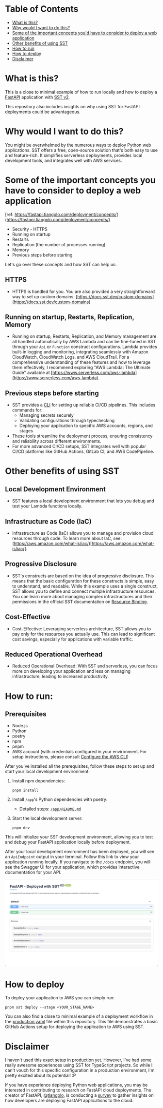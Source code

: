 # Table of Contents

- [What is this?](#what-is-this)
- [Why would I want to do this?](#why-would-i-want-to-do-this)
- [Some of the important concepts you'd have to consider to deploy a web application](#some-of-the-important-concepts-youd-have-to-consider-to-deploy-a-web-application)
- [Other benefits of using SST](#other-benefits-of-using-sst)
- [How to run](#how-to-run)
- [How to deploy](#how-to-deploy)
- [Disclaimer](#disclaimer)

# What is this?

This is a close to minimal example of how to run locally and how to deploy a [FastAPI](https://fastapi.tiangolo.com/) application with [SST v2](https://sst.dev/).

This repository also includes insights on why using SST for FastAPI deployments could be advantageous.

# Why would I want to do this?

You might be overwhelmed by the numerous ways to deploy Python web applications. SST offers a free, open-source solution that's both easy to use and feature-rich. It simplifies serverless deployments, provides local development tools, and integrates well with AWS services.

# Some of the important concepts you have to consider to deploy a web application

[ref: https://fastapi.tiangolo.com/deployment/concepts/](https://fastapi.tiangolo.com/deployment/concepts/)

- Security - HTTPS
- Running on startup
- Restarts
- Replication (the number of processes running)
- Memory
- Previous steps before starting

Let's go over these concepts and how SST can help us:

## HTTPS

- HTTPS is handled for you. You are also provided a very straightforward way to set up custom domains: [https://docs.sst.dev/custom-domains](https://docs.sst.dev/custom-domains)

## Running on startup, Restarts, Replication, Memory

- Running on startup, Restarts, Replication, and Memory management are all handled automatically by AWS Lambda and can be fine-tuned in SST through your `Api` or `Function` construct configurations. Lambda provides built-in logging and monitoring, integrating seamlessly with Amazon CloudWatch, CloudWatch Logs, and AWS CloudTrail. For a comprehensive understanding of these features and how to leverage them effectively, I recommend exploring "AWS Lambda: The Ultimate Guide" available at [https://www.serverless.com/aws-lambda](https://www.serverless.com/aws-lambda).

## Previous steps before starting

- SST provides a [CLI](https://docs.sst.dev/packages/sst) for setting up reliable CI/CD pipelines. This includes commands for:
  - Managing secrets securely
  - Validating configurations through typechecking
  - Deploying your application to specific AWS accounts, regions, and stages
- These tools streamline the deployment process, ensuring consistency and reliability across different environments.
- For more advanced CI/CD setups, SST integrates well with popular CI/CD platforms like GitHub Actions, GitLab CI, and AWS CodePipeline.

# Other benefits of using SST

## Local Development Environment

- SST features a local development environment that lets you debug and test your Lambda functions locally.

## Infrastructure as Code (IaC)

- Infrastructure as Code (IaC) allows you to manage and provision cloud resources through code. To learn more about IaC, see: (https://aws.amazon.com/what-is/iac/)[https://aws.amazon.com/what-is/iac/].

## Progressive Disclosure

- SST's constructs are based on the idea of progressive disclosure. This means that the basic configuration for these constructs is simple, easy to understand, and readable. While this example uses a single construct, SST allows you to define and connect multiple infrastructure resources. You can learn more about managing complex infrastructures and their permissions in the official SST documentation on [Resource Binding](https://docs.sst.dev/resource-binding).

## Cost-Effective

- Cost-Effective: Leveraging serverless architecture, SST allows you to pay only for the resources you actually use. This can lead to significant cost savings, especially for applications with variable traffic.

## Reduced Operational Overhead

- Reduced Operational Overhead: With SST and serverless, you can focus more on developing your application and less on managing infrastructure, leading to increased productivity.

# How to run:

## Prerequisites

- Node.js
- Python
- poetry
- npm
- pnpm
- AWS account (with credentials configured in your environment. For setup instructions, please consult [Configure the AWS CLI](https://docs.aws.amazon.com/cli/latest/userguide/cli-chap-configure.html))

After you've installed all the prerequisites, follow these steps to set up and start your local development environment:

1. Install npm dependencies:

   ```
   pnpm install
   ```

2. Install `/app`'s Python dependencies with poetry:

   - Detailed steps: [`/app/README.md`](/app/README.md)

3. Start the local development server:
   ```
   pnpm dev
   ```

This will initialize your SST development environment, allowing you to test and debug your FastAPI application locally before deployment.

After your local development environment has been deployed, you will see an `ApiEndpoint` output in your terminal. Follow this link to view your application running locally. If you navigate to the `/docs` endpoint, you will see the Swagger UI for your application, which provides interactive documentation for your API.

![Swagger UI](static/swagger-ui-screenshot.png)

# How to deploy

To deploy your application to AWS you can simply run:

```
pnpm sst deploy --stage <YOUR_STAGE_NAME>
```

You can also find a close to minimal example of a deployment workflow in the [production.yaml](.github/workflows/production.yaml) file within this repository. This file demonstrates a basic GitHub Actions setup for deploying the application to AWS using SST.

# Disclaimer

I haven't used this exact setup in production yet. However, I've had some really awesome experiences using SST for TypeScript projects. So while I can't vouch for this specific configuration in a production environment, I'm pretty excited about its potential! :P

If you have experience deploying Python web applications, you may be interested in contributing to research on FastAPI cloud deployments. The creator of FastAPI, @[tiangolo](https://github.com/tiangolo), is conducting a [survey](https://docs.google.com/forms/d/e/1FAIpQLSfGQPYCZi5M4XVLc49QnOJn3biiiMv5f9l0Llv4d9bOGozgRw/viewform) to gather insights on how developers are deploying FastAPI applications to the cloud.

